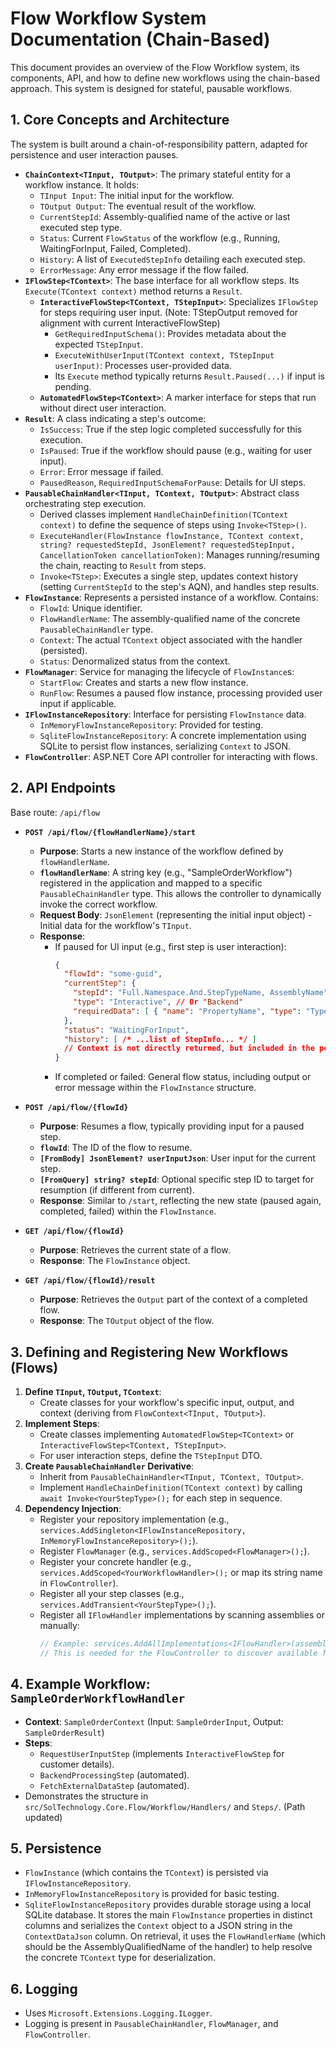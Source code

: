 # Flow Workflow System Documentation (Chain-Based)

This document provides an overview of the Flow Workflow system, its components, API, and how to define new workflows using the chain-based approach. This system is designed for stateful, pausable workflows.

## 1. Core Concepts and Architecture

The system is built around a chain-of-responsibility pattern, adapted for persistence and user interaction pauses.

-   **`ChainContext<TInput, TOutput>`**: The primary stateful entity for a workflow instance. It holds:
    -   `TInput Input`: The initial input for the workflow.
    -   `TOutput Output`: The eventual result of the workflow.
    -   `CurrentStepId`: Assembly-qualified name of the active or last executed step type.
    -   `Status`: Current `FlowStatus` of the workflow (e.g., Running, WaitingForInput, Failed, Completed).
    -   `History`: A list of `ExecutedStepInfo` detailing each executed step.
    -   `ErrorMessage`: Any error message if the flow failed.
-   **`IFlowStep<TContext>`**: The base interface for all workflow steps. Its `Execute(TContext context)` method returns a `Result`.
    -   **`InteractiveFlowStep<TContext, TStepInput>`**: Specializes `IFlowStep` for steps requiring user input. (Note: TStepOutput removed for alignment with current InteractiveFlowStep)
        -   `GetRequiredInputSchema()`: Provides metadata about the expected `TStepInput`.
        -   `ExecuteWithUserInput(TContext context, TStepInput userInput)`: Processes user-provided data.
        -   Its `Execute` method typically returns `Result.Paused(...)` if input is pending.
    -   **`AutomatedFlowStep<TContext>`**: A marker interface for steps that run without direct user interaction.
-   **`Result`**: A class indicating a step's outcome:
    -   `IsSuccess`: True if the step logic completed successfully for this execution.
    -   `IsPaused`: True if the workflow should pause (e.g., waiting for user input).
    -   `Error`: Error message if failed.
    -   `PausedReason`, `RequiredInputSchemaForPause`: Details for UI steps.
-   **`PausableChainHandler<TInput, TContext, TOutput>`**: Abstract class orchestrating step execution.
    -   Derived classes implement `HandleChainDefinition(TContext context)` to define the sequence of steps using `Invoke<TStep>()`.
    -   `ExecuteHandler(FlowInstance flowInstance, TContext context, string? requestedStepId, JsonElement? requestedStepInput, CancellationToken cancellationToken)`: Manages running/resuming the chain, reacting to `Result` from steps.
    -   `Invoke<TStep>`: Executes a single step, updates context history (setting `CurrentStepId` to the step's AQN), and handles step results.
-   **`FlowInstance`**: Represents a persisted instance of a workflow. Contains:
    -   `FlowId`: Unique identifier.
    -   `FlowHandlerName`: The assembly-qualified name of the concrete `PausableChainHandler` type.
    -   `Context`: The actual `TContext` object associated with the handler (persisted).
    -   `Status`: Denormalized status from the context.
-   **`FlowManager`**: Service for managing the lifecycle of `FlowInstance`s:
    -   `StartFlow`: Creates and starts a new flow instance.
    -   `RunFlow`: Resumes a paused flow instance, processing provided user input if applicable.
-   **`IFlowInstanceRepository`**: Interface for persisting `FlowInstance` data.
    -   `InMemoryFlowInstanceRepository`: Provided for testing.
    -   `SqliteFlowInstanceRepository`: A concrete implementation using SQLite to persist flow instances, serializing `Context` to JSON.
-   **`FlowController`**: ASP.NET Core API controller for interacting with flows.

## 2. API Endpoints

Base route: `/api/flow`

-   **`POST /api/flow/{flowHandlerName}/start`**
    -   **Purpose**: Starts a new instance of the workflow defined by `flowHandlerName`.
    -   **`flowHandlerName`**: A string key (e.g., "SampleOrderWorkflow") registered in the application and mapped to a specific `PausableChainHandler` type. This allows the controller to dynamically invoke the correct workflow.
    -   **Request Body**: `JsonElement` (representing the initial input object) - Initial data for the workflow's `TInput`.
    -   **Response**:
        -   If paused for UI input (e.g., first step is user interaction):
            ```json
            {
              "flowId": "some-guid",
              "currentStep": {
                "stepId": "Full.Namespace.And.StepTypeName, AssemblyName", // AssemblyQualifiedName
                "type": "Interactive", // Or "Backend"
                "requiredData": [ { "name": "PropertyName", "type": "TypeName", "isComplex": false, "children": [] } ]
              },
              "status": "WaitingForInput",
              "history": [ /* ...list of StepInfo... */ ]
              // Context is not directly returned, but included in the persisted FlowInstance
            }
            ```
        -   If completed or failed: General flow status, including output or error message within the `FlowInstance` structure.

-   **`POST /api/flow/{flowId}`**
    -   **Purpose**: Resumes a flow, typically providing input for a paused step.
    -   **`flowId`**: The ID of the flow to resume.
    -   **`[FromBody] JsonElement? userInputJson`**: User input for the current step.
    -   **`[FromQuery] string? stepId`**: Optional specific step ID to target for resumption (if different from current).
    -   **Response**: Similar to `/start`, reflecting the new state (paused again, completed, failed) within the `FlowInstance`.

-   **`GET /api/flow/{flowId}`**
    -   **Purpose**: Retrieves the current state of a flow.
    -   **Response**: The `FlowInstance` object.
-   **`GET /api/flow/{flowId}/result`**
    -   **Purpose**: Retrieves the `Output` part of the context of a completed flow.
    -   **Response**: The `TOutput` object of the flow.


## 3. Defining and Registering New Workflows (Flows)

1.  **Define `TInput`, `TOutput`, `TContext`**:
    -   Create classes for your workflow's specific input, output, and context (deriving from `FlowContext<TInput, TOutput>`).
2.  **Implement Steps**:
    -   Create classes implementing `AutomatedFlowStep<TContext>` or `InteractiveFlowStep<TContext, TStepInput>`.
    -   For user interaction steps, define the `TStepInput` DTO.
3.  **Create `PausableChainHandler` Derivative**:
    -   Inherit from `PausableChainHandler<TInput, TContext, TOutput>`.
    -   Implement `HandleChainDefinition(TContext context)` by calling `await Invoke<YourStepType>();` for each step in sequence.
4.  **Dependency Injection**:
    -   Register your repository implementation (e.g., `services.AddSingleton<IFlowInstanceRepository, InMemoryFlowInstanceRepository>();`).
    -   Register `FlowManager` (e.g., `services.AddScoped<FlowManager>();`).
    -   Register your concrete handler (e.g., `services.AddScoped<YourWorkflowHandler>();` or map its string name in `FlowController`).
    -   Register all your step classes (e.g., `services.AddTransient<YourStepType>();`).
    -   Register all `IFlowHandler` implementations by scanning assemblies or manually:
        ```csharp
        // Example: services.AddAllImplementations<IFlowHandler>(assemblies);
        // This is needed for the FlowController to discover available flow handlers.
        ```

## 4. Example Workflow: `SampleOrderWorkflowHandler`

-   **Context**: `SampleOrderContext` (Input: `SampleOrderInput`, Output: `SampleOrderResult`)
-   **Steps**:
    -   `RequestUserInputStep` (implements `InteractiveFlowStep` for customer details).
    -   `BackendProcessingStep` (automated).
    -   `FetchExternalDataStep` (automated).
-   Demonstrates the structure in `src/SolTechnology.Core.Flow/Workflow/Handlers/` and `Steps/`. (Path updated)

## 5. Persistence

-   `FlowInstance` (which contains the `TContext`) is persisted via `IFlowInstanceRepository`.
-   `InMemoryFlowInstanceRepository` is provided for basic testing.
-   `SqliteFlowInstanceRepository` provides durable storage using a local SQLite database. It stores the main `FlowInstance` properties in distinct columns and serializes the `Context` object to a JSON string in the `ContextDataJson` column. On retrieval, it uses the `FlowHandlerName` (which should be the AssemblyQualifiedName of the handler) to help resolve the concrete `TContext` type for deserialization.

## 6. Logging

-   Uses `Microsoft.Extensions.Logging.ILogger`.
-   Logging is present in `PausableChainHandler`, `FlowManager`, and `FlowController`.
